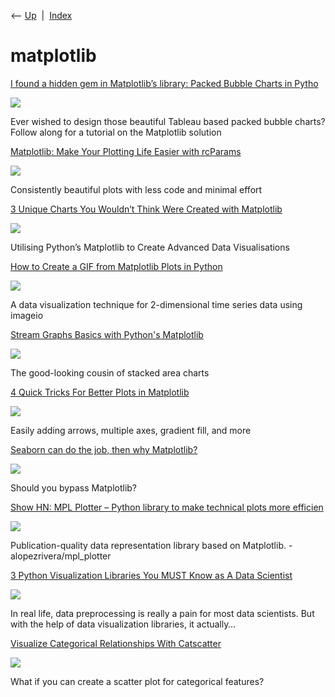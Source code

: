 <div class="nav">

⟵ [Up](index.html)  \|  [Index](index.html)

</div>

# matplotlib

<div class="cards">

<div class="card">

<div class="card-title">

[I found a hidden gem in Matplotlib’s library: Packed Bubble Charts in
Pytho](https://towardsdatascience.com/i-found-a-hidden-gem-in-matplotlibs-library-packed-bubble-charts-in-python-d0f5d892beb7?source=rss----7f60cf5620c9---4)

</div>

<div class="card-image">

[![](https://miro.medium.com/v2/resize:fit:890/1*S6VkCD3s72MhxCI4qskyWQ.png)](https://towardsdatascience.com/i-found-a-hidden-gem-in-matplotlibs-library-packed-bubble-charts-in-python-d0f5d892beb7?source=rss----7f60cf5620c9---4)

</div>

Ever wished to design those beautiful Tableau based packed bubble
charts? Follow along for a tutorial on the Matplotlib solution

</div>

<div class="card">

<div class="card-title">

[Matplotlib: Make Your Plotting Life Easier with
rcParams](https://towardsdatascience.com/matplotlib-make-your-plotting-life-easier-with-rcparams-d88f202fa83c?source=rss----7f60cf5620c9---4)

</div>

<div class="card-image">

[![](https://miro.medium.com/v2/resize:fit:811/1*xLV-QQ6hpJMWJMYbXgQAQw.png)](https://towardsdatascience.com/matplotlib-make-your-plotting-life-easier-with-rcparams-d88f202fa83c?source=rss----7f60cf5620c9---4)

</div>

Consistently beautiful plots with less code and minimal effort

</div>

<div class="card">

<div class="card-title">

[3 Unique Charts You Wouldn’t Think Were Created with
Matplotlib](https://towardsdatascience.com/3-unique-charts-created-with-matplotlib-you-probably-havent-seen-before-421ab8cdd36f)

</div>

<div class="card-image">

[![](https://miro.medium.com/v2/resize:fit:975/1*uIp1dJpebnY7K5T56kmtQg.png)](https://towardsdatascience.com/3-unique-charts-created-with-matplotlib-you-probably-havent-seen-before-421ab8cdd36f)

</div>

Utilising Python’s Matplotlib to Create Advanced Data Visualisations

</div>

<div class="card">

<div class="card-title">

[How to Create a GIF from Matplotlib Plots in
Python](https://towardsdatascience.com/how-to-create-a-gif-from-matplotlib-plots-in-python-6bec6c0c952c?source=rss----7f60cf5620c9---4)

</div>

<div class="card-image">

[![](https://miro.medium.com/v2/da:true/resize:fit:432/1*LMtJAdt9SffpKRQPyhckGA.gif)](https://towardsdatascience.com/how-to-create-a-gif-from-matplotlib-plots-in-python-6bec6c0c952c?source=rss----7f60cf5620c9---4)

</div>

A data visualization technique for 2-dimensional time series data using
imageio

</div>

<div class="card">

<div class="card-title">

[Stream Graphs Basics with Python's
Matplotlib](https://towardsdatascience.com/stream-graphs-basics-with-pythons-matplotlib-5165828359a5?source=rss----7f60cf5620c9---4)

</div>

<div class="card-image">

[![](https://miro.medium.com/v2/resize:fit:1200/1*XpLxl8Uv2FhNXQUJVez8Pw.png)](https://towardsdatascience.com/stream-graphs-basics-with-pythons-matplotlib-5165828359a5?source=rss----7f60cf5620c9---4)

</div>

The good-looking cousin of stacked area charts

</div>

<div class="card">

<div class="card-title">

[4 Quick Tricks For Better Plots in
Matplotlib](https://towardsdatascience.com/4-quick-tricks-for-better-plots-in-matplotlib-1efd82acd780)

</div>

<div class="card-image">

[![](https://miro.medium.com/v2/resize:fit:432/1*RFzK2_u8QjPnakNWdK9taA.png)](https://towardsdatascience.com/4-quick-tricks-for-better-plots-in-matplotlib-1efd82acd780)

</div>

Easily adding arrows, multiple axes, gradient fill, and more

</div>

<div class="card">

<div class="card-title">

[Seaborn can do the job, then why
Matplotlib?](https://towardsdatascience.com/seaborn-can-do-the-job-then-why-matplotlib-dac8d2d24a5f?source=rss----7f60cf5620c9---4)

</div>

<div class="card-image">

[![](https://miro.medium.com/v2/da:true/resize:fit:1200/0*WulakottOyQ6wVNi)](https://towardsdatascience.com/seaborn-can-do-the-job-then-why-matplotlib-dac8d2d24a5f?source=rss----7f60cf5620c9---4)

</div>

Should you bypass Matplotlib?

</div>

<div class="card">

<div class="card-title">

[Show HN: MPL Plotter – Python library to make technical plots more
efficien](https://github.com/antonlopezr/mpl_plotter)

</div>

<div class="card-image">

[![](https://opengraph.githubassets.com/bd14408038e7fe7b79ac1e967eeee771bdbd99ba14f2866ddde1d66c7493d446/alopezrivera/mpl_plotter)](https://github.com/antonlopezr/mpl_plotter)

</div>

Publication-quality data representation library based on Matplotlib. -
alopezrivera/mpl_plotter

</div>

<div class="card">

<div class="card-title">

[3 Python Visualization Libraries You MUST Know as A Data
Scientist](https://towardsdatascience.com/3-python-visualization-libraries-you-must-know-as-a-data-scientist-8d0cd25e1c73?source=rss----7f60cf5620c9---4)

</div>

<div class="card-image">

[![](https://miro.medium.com/v2/resize:fit:1200/1*78SqTXRXtDgc4rlrnmJzaA.png)](https://towardsdatascience.com/3-python-visualization-libraries-you-must-know-as-a-data-scientist-8d0cd25e1c73?source=rss----7f60cf5620c9---4)

</div>

In real life, data preprocessing is really a pain for most data
scientists. But with the help of data visualization libraries, it
actually…

</div>

<div class="card">

<div class="card-title">

[Visualize Categorical Relationships With
Catscatter](https://towardsdatascience.com/visualize-categorical-relationships-with-catscatter-e60cdb164395?source=rss----7f60cf5620c9---4)

</div>

<div class="card-image">

[![](https://miro.medium.com/v2/resize:fit:1200/1*KrbRuiBUy7LsADuQbcws1A.png)](https://towardsdatascience.com/visualize-categorical-relationships-with-catscatter-e60cdb164395?source=rss----7f60cf5620c9---4)

</div>

What if you can create a scatter plot for categorical features?

</div>

</div>
